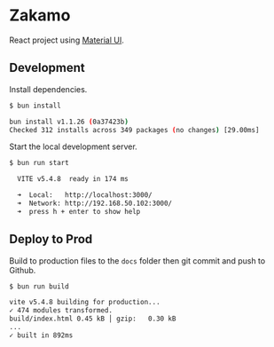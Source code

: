 # Zakamo

React project using [Material UI](https://mui.com/material-ui/all-components/).

## Development

Install dependencies.

```bash
$ bun install

bun install v1.1.26 (0a37423b)
Checked 312 installs across 349 packages (no changes) [29.00ms]
```

Start the local development server.

```bash
$ bun run start

  VITE v5.4.8  ready in 174 ms

  ➜  Local:   http://localhost:3000/
  ➜  Network: http://192.168.50.102:3000/
  ➜  press h + enter to show help
```

## Deploy to Prod

Build to production files to the `docs` folder then git commit and push to Github.

```bash
$ bun run build

vite v5.4.8 building for production...
✓ 474 modules transformed.
build/index.html 0.45 kB │ gzip:   0.30 kB
...
✓ built in 892ms
```
